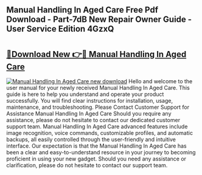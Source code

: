 ## Manual Handling In Aged Care Free Pdf Download - Part-7dB New Repair Owner Guide - User Service Edition 4GzxQ

# <h2><a href="http://cf27441.oget.top/?id=Manual+Handling+In+Aged+Care">🔗Download New 👉🔴 Manual Handling In Aged Care</a></h2>

[![Manual Handling In Aged Care new download](https://i.imgur.com/5g1atiW.png)](http://cf27441.oget.top/?id=Manual+Handling+In+Aged+Care)
Hello and welcome to the user manual for your newly received Manual Handling In Aged Care. This guide is here to help you understand and operate your product successfully. You will find clear instructions for installation, usage, maintenance, and troubleshooting. Please Contact Customer Support for Assistance Manual Handling In Aged Care Should you require any assistance, please do not hesitate to contact our dedicated customer support team. Manual Handling In Aged Care advanced features include image recognition, voice commands, customizable profiles, and automatic backups, all easily controlled through the user-friendly and intuitive interface. Our expectation is that the Manual Handling In Aged Care has been a clear and easy-to-understand resource in your journey to becoming proficient in using your new gadget. Should you need any assistance or clarification, please do not hesitate to contact our support team.
